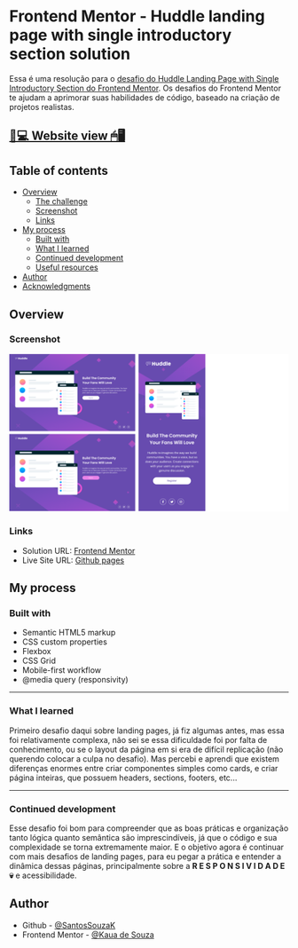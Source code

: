 # Frontend Mentor - Huddle landing page with single introductory section solution

Essa é uma resolução para o [desafio do Huddle Landing Page with Single Introductory Section do Frontend Mentor](https://www.frontendmentor.io/challenges/huddle-landing-page-with-a-single-introductory-section-B_2Wvxgi0). Os desafios do Frontend Mentor te ajudam a aprimorar suas habilidades de código, baseado na criação de projetos realistas.

## [📃💻 Website view 🖱🖥](https://souzasantosk.github.io/Frontend-Mentor/Huddle%20Landing%20Page%20Single%20Section)

## Table of contents

- [Overview](#overview)
  - [The challenge](#the-challenge)
  - [Screenshot](#screenshot)
  - [Links](#links)
- [My process](#my-process)
  - [Built with](#built-with)
  - [What I learned](#what-i-learned)
  - [Continued development](#continued-development)
  - [Useful resources](#useful-resources)
- [Author](#author)
- [Acknowledgments](#acknowledgments)

## Overview

### Screenshot

![](./screenshots/results-grid.png)

### Links

- Solution URL: [Frontend Mentor](#)
- Live Site URL: [Github pages](https://souzasantosk.github.io/Frontend-Mentor/Huddle%20Landing%20Page%20Single%20Section)

## My process

### Built with

- Semantic HTML5 markup
- CSS custom properties
- Flexbox
- CSS Grid
- Mobile-first workflow
- @media query (responsivity)

---

### What I learned

Primeiro desafio daqui sobre landing pages, já fiz algumas antes, mas essa foi relativamente complexa, não sei se essa dificuldade foi por falta de conhecimento, ou se o layout da página em si era de difícil replicação (não querendo colocar a culpa no desafio). Mas percebi e aprendi que existem diferenças enormes entre criar componentes simples como cards, e criar página inteiras, que possuem headers, sections, footers, etc...

---

### Continued development

Esse desafio foi bom para compreender que as boas práticas e organização tanto lógica quanto semântica são imprescindíveis, já que o código e sua complexidade se torna extremamente maior. E o objetivo agora é continuar com mais desafios de landing pages, para eu pegar a prática e entender a dinâmica dessas páginas, principalmente sobre a **R E S P O N S I V I D A D E 💀** e acessibilidade.

## Author

- Github - [@SantosSouzaK](https://github.com/SouzaSantosK)
- Frontend Mentor - [@Kaua de Souza](https://www.frontendmentor.io/profile/SouzaSantosK)
